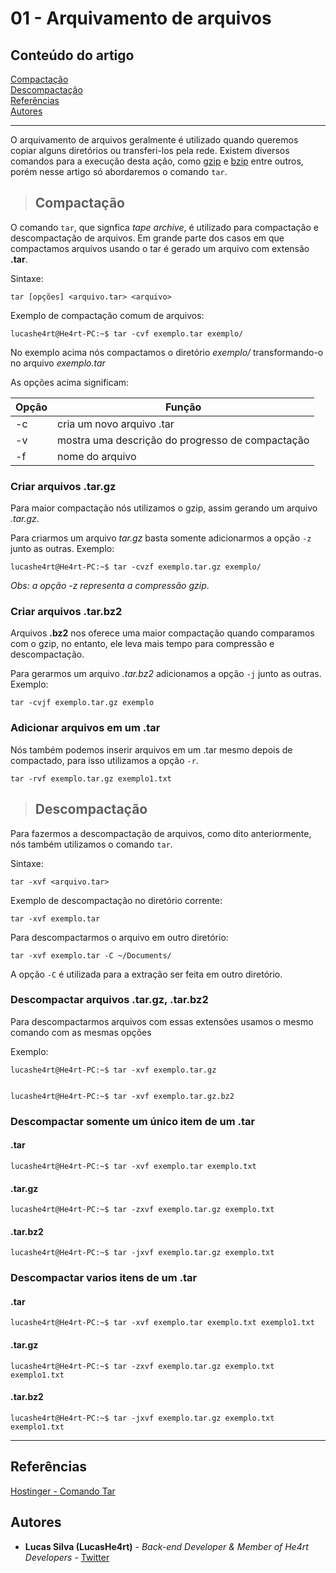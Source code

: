 # 01 - Arquivamento de arquivos

## Conteúdo do artigo

[Compactação](#Compactação)<br>
[Descompactação](#Descompactação)<br>
[Referências](#Referências)<br>
[Autores](#Autores)

---

O arquivamento de arquivos geralmente é utilizado quando queremos copiar alguns diretórios ou transferi-los pela rede. Existem diversos comandos para a execução desta ação, como [gzip](http://guialinux.uniriotec.br/gzip/) e [bzip](http://guialinux.uniriotec.br/bzip2/) entre outros, porém nesse artigo só abordaremos o comando `tar`.

> ## Compactação

O comando `tar`, que signfica *tape archive*, é utilizado para compactação e descompactação de arquivos. Em grande parte dos casos em que compactamos arquivos usando o tar é gerado um arquivo com extensão **.tar**.

Sintaxe:

```console
tar [opções] <arquivo.tar> <arquivo>
```

Exemplo de compactação comum de arquivos:

```console
lucashe4rt@He4rt-PC:~$ tar -cvf exemplo.tar exemplo/
```

No exemplo acima nós compactamos o diretório *exemplo/* transformando-o no arquivo *exemplo.tar*

As opções acima significam:

Opção | Função
---| ---
-c| cria um novo arquivo .tar
-v| mostra uma descrição do progresso de compactação
-f| nome do arquivo

### Criar arquivos .tar.gz

Para maior compactação nós utilizamos o gzip, assim gerando um arquivo *.tar.gz*.

Para criarmos um arquivo *tar.gz* basta somente adicionarmos a opção `-z` junto as outras. Exemplo:

```console
lucashe4rt@He4rt-PC:~$ tar -cvzf exemplo.tar.gz exemplo/
```

*Obs: a opção -z representa a compressão gzip*.

### Criar arquivos .tar.bz2

Arquivos **.bz2** nos oferece uma maior compactação quando comparamos com o gzip, no entanto, ele leva mais tempo para compressão e descompactação.

Para gerarmos um arquivo *.tar.bz2* adicionamos a opção `-j` junto as outras. Exemplo:

```console
tar -cvjf exemplo.tar.gz exemplo
```

### Adicionar arquivos em um .tar

Nós também podemos inserir arquivos em um .tar mesmo depois de compactado, para isso utilizamos a opção `-r`.

```console
tar -rvf exemplo.tar.gz exemplo1.txt
```

> ## Descompactação

Para fazermos a descompactação de arquivos, como dito anteriormente, nós também utilizamos o comando `tar`.

Sintaxe:

```console
tar -xvf <arquivo.tar>
```

Exemplo de descompactação no diretório corrente:

```console
tar -xvf exemplo.tar
```

Para descompactarmos o arquivo em outro diretório:

```console
tar -xvf exemplo.tar -C ~/Documents/
```

A opção `-C` é utilizada para a extração ser feita em outro diretório.

### Descompactar arquivos .tar.gz, .tar.bz2

Para descompactarmos arquivos com essas extensões usamos o mesmo comando com as mesmas opções

Exemplo:

```console
lucashe4rt@He4rt-PC:~$ tar -xvf exemplo.tar.gz


lucashe4rt@He4rt-PC:~$ tar -xvf exemplo.tar.gz.bz2
```

### Descompactar somente um único item de um .tar

#### .tar

```console
lucashe4rt@He4rt-PC:~$ tar -xvf exemplo.tar exemplo.txt
```

#### .tar.gz

```console
lucashe4rt@He4rt-PC:~$ tar -zxvf exemplo.tar.gz exemplo.txt
```

#### .tar.bz2

```console
lucashe4rt@He4rt-PC:~$ tar -jxvf exemplo.tar.gz exemplo.txt
```

### Descompactar varios itens de um .tar

#### .tar

```console
lucashe4rt@He4rt-PC:~$ tar -xvf exemplo.tar exemplo.txt exemplo1.txt
```

#### .tar.gz

```console
lucashe4rt@He4rt-PC:~$ tar -zxvf exemplo.tar.gz exemplo.txt exemplo1.txt
```

#### .tar.bz2

```console
lucashe4rt@He4rt-PC:~$ tar -jxvf exemplo.tar.gz exemplo.txt exemplo1.txt
```

---

## Referências

[Hostinger - Comando Tar](https://www.hostinger.com.br/tutoriais/comando-tar-linux/)

## Autores

* **Lucas Silva (LucasHe4rt)** - *Back-end Developer & Member of He4rt Developers* - [Twitter](https://twitter.com/lucashe4rt)
